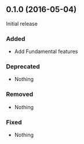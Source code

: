 ## 0.1.0 (2016-05-04)

Initial release

### Added

- Add Fundamental features

### Deprecated

- Nothing

### Removed

- Nothing

### Fixed

- Nothing
